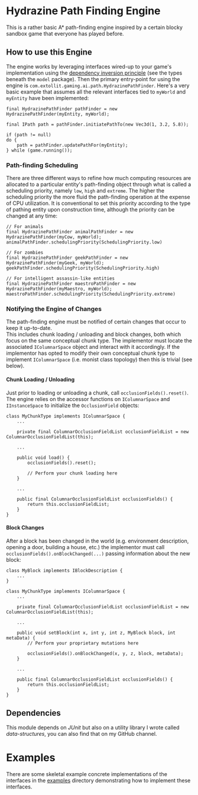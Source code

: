 # Hydrazine Path Finding Engine
This is a rather basic A* path-finding engine inspired by a certain blocky sandbox game that everyone has played before.

## How to use this Engine
The engine works by leveraging interfaces wired-up to your game's implementation using the [dependency inversion principle](https://en.wikipedia.org/wiki/Dependency_inversion_principle) (see the types beneath the `model` package).
Then the primary entry-point for using the engine is `com.extollit.gaming.ai.path.HydrazinePathFinder`.  Here's a very basic example that assumes all the relevant interfaces tied to `myWorld` and `myEntity` have been implemented:

    final HydrazinePathFinder pathFinder = new HydrazinePathFinder(myEntity, myWorld);

    final IPath path = pathFinder.initiatePathTo(new Vec3d(1, 3.2, 5.8));

    if (path != null)
    do {
        path = pathFinder.updatePathFor(myEntity);
    } while (game.running());
    
### Path-finding Scheduling
There are three different ways to refine how much computing resources are allocated to a particular entity's path-finding
object through what is called a scheduling priority, namely `low`, `high` and `extreme`.  The higher the scheduling priority
the more fluid the path-finding operation at the expense of CPU utilization.  It is conventional to set this priority 
according to the type of pathing entity upon construction time, although the priority can be changed at any time:

    // For animals
    final HydrazinePathFinder animalPathFinder = new HydrazinePathFinder(myCow, myWorld);
    animalPathFinder.schedulingPriority(SchedulingPriority.low)
    
    // For zombies
    final HydrazinePathFinder geekPathFinder = new HydrazinePathFinder(myGeek, myWorld);
    geekPathFinder.schedulingPriority(SchedulingPriority.high)
    
    // For intelligent assassin-like entities
    final HydrazinePathFinder maestroPathFinder = new HydrazinePathFinder(myMaestro, myWorld);
    maestroPathFinder.schedulingPriority(SchedulingPriority.extreme)


### Notifying the Engine of Changes
The path-finding engine must be notified of certain changes that occur to keep it up-to-date.  
This includes chunk loading / unloading and block changes, both which focus on the same conceptual chunk type.
The implementor must locate the associated `IColumnarSpace` object and interact with it accordingly.  If the 
implementor has opted to modify their own conceptual chunk type to implement `IColumnarSpace` (i.e. monist 
class topology) then this is trivial (see below).

#### Chunk Loading / Unloading
Just prior to loading or unloading a chunk, call `occlusionFields().reset()`.  The engine relies on the accessor functions
on `IColumnarSpace` and `IInstanceSpace` to initialize the `OcclusionField` objects:

    class MyChunkType implements IColumnarSpace {
        ...
        
        private final ColumnarOcclusionFieldList occlusionFieldList = new ColumnarOcclusionFieldList(this);
        
        ...
        
        public void load() {
            occlusionFields().reset();
            
            // Perform your chunk loading here
        }
        
        ...
        
        public final ColumnarOcclusionFieldList occlusionFields() { 
            return this.occlusionFieldList; 
        }
    }
    
#### Block Changes
After a block has been changed in the world (e.g. environment description, opening a door, building a house, etc.) the 
implementor must call `occlusionFields().onBlockChanged(...)` passing information about the new block:

    class MyBlock implements IBlockDescription {
        ...
    }
    
    class MyChunkType implements IColumnarSpace {
        ...
        
        private final ColumnarOcclusionFieldList occlusionFieldList = new ColumnarOcclusionFieldList(this);
        
        ...
        
        public void setBlock(int x, int y, int z, MyBlock block, int metaData) {
            // Perform your proprietary mutations here
            
            occlusionFields().onBlockChanged(x, y, z, block, metaData);
        }
        
        ...
        
        public final ColumnarOcclusionFieldList occlusionFields() { 
            return this.occlusionFieldList; 
        }
    }

## Dependencies
This module depends on *JUnit* but also on a utility library I wrote called *data-structures*, you can also find that on my GitHub channel.

# Examples
There are some skeletal example concrete implementations of the interfaces in the [examples](src/example/java/com/extollit/gaming/ai/path) directory demonstrating how to implement these interfaces. 
